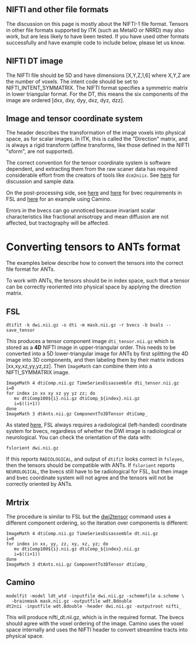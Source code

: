 ## NIFTI and other file formats

The discussion on this page is mostly about the NIFTI-1 file format. Tensors in other file formats supported by ITK (such as MetaIO or NRRD) may also work, but are less likely to have been tested. If you have used other formats successfully and have example code to include below, please let us know.


## NIFTI DT image

The NIFTI file should be 5D and have dimensions [X,Y,Z,1,6] where X,Y,Z are the number of voxels. The intent code should be set to NIFTI_INTENT_SYMMATRIX. The NIFTI format specifies a symmetric matrix in lower triangular format. For the DT, this means the six components of the image are ordered [dxx, dxy, dyy, dxz, dyz, dzz]. 


## Image and tensor coordinate system

The header describes the transformation of the image voxels into physical space, as for scalar images. In ITK, this is called the "Direction" matrix, and is always a rigid transform (affine transforms, like those defined in the NIFTI "sform", are not supported). 

The correct convention for the tensor coordinate system is software dependent, and extracting them from the raw scaner data has required considerable effort from the creators of tools like `dcm2niix`. See [here](https://www.nitrc.org/plugins/mwiki/index.php/dcm2nii:MainPage#Diffusion_Tensor_Imaging) for discussion and sample data.

On the post-processing side, see [here](https://fsl.fmrib.ox.ac.uk/fsl/fslwiki/FDT/FAQ#What_conventions_do_the_bvecs_use.3F) and [here](https://users.fmrib.ox.ac.uk/~paulmc/fsleyes/userdoc/latest/troubleshooting.html#line-vectors-tensors-fibre-orientation-distributions-are-left-right-flipped) for bvec requirements in FSL and [here](http://camino.cs.ucl.ac.uk/index.php?n=Tutorials.DTI) for an example using Camino. 

Errors in the bvecs can go unnoticed because invariant scalar characteristics like fractional anisotropy and mean diffusion are not affected, but tractography will be affected. 


# Converting tensors to ANTs format

The examples below describe how to convert the tensors into the correct file format for ANTs. 

To work with ANTs, the tensors should be in index space, such that a tensor can be correctly reoriented into physical space by applying the direction matrix. 


## FSL

```
dtifit -k dwi.nii.gz -o dti -m mask.nii.gz -r bvecs -b bvals --save_tensor
```

This produces a tensor component image `dti_tensor.nii.gz` which is stored as a **4D** NIFTI image in upper-triangular order. This needs to be converted into a 5D lower-triangular image for ANTs by first splitting the 4D image into 3D components, and then labeling them by their matrix indices [xx,xy,xz,yy,yz,zz]. Then `ImageMath` can combine them into a NIFTI_SYMMATRIX image.

```
ImageMath 4 dtiComp.nii.gz TimeSeriesDisassemble dti_tensor.nii.gz
i=0 
for index in xx xy xz yy yz zz; do
   mv dtiComp100${i}.nii.gz dtiComp_${index}.nii.gz
   i=$((i+1))
done
ImageMath 3 dtAnts.nii.gz ComponentTo3DTensor dtiComp_
```

As stated [here](https://fsl.fmrib.ox.ac.uk/fsl/fslwiki/FDT/FAQ#What_conventions_do_the_bvecs_use.3F), FSL always requires a radiological (left-handed) coordinate system for bvecs, regardless of whether the DWI image is radiological or neurological. You can check the orientation of the data with:

```
fslorient dwi.nii.gz
```

If this reports `RADIOLOGICAL`, and output of `dtifit` looks correct in `fsleyes`, then the tensors should be compatible with ANTs. If `fslorient` reports `NEUROLOGICAL`, the bvecs still have to be radiological for FSL, but then image and bvec coordinate system will not agree and the tensors will not be correctly oriented by ANTs. 


## Mrtrix

The procedure is similar to FSL but the [dwi2tensor](https://mrtrix.readthedocs.io/en/latest/reference/commands/dwi2tensor.html) command uses a different component ordering, so the iteration over components is different:

```
ImageMath 4 dtiComp.nii.gz TimeSeriesDisassemble dt.nii.gz
i=0 
for index in xx, yy, zz, xy, xz, yz; do
   mv dtiComp100${i}.nii.gz dtiComp_${index}.nii.gz
   i=$((i+1))
done
ImageMath 3 dtAnts.nii.gz ComponentTo3DTensor dtiComp_
```
## Camino

```
modelfit -model ldt_wtd -inputfile dwi.nii.gz -schemefile a.scheme \
  -brainmask mask.nii.gz -outputfile wdt.Bdouble
dt2nii -inputfile wdt.Bdouble -header dwi.nii.gz -outputroot nifti_
```

This will produce nifti_dt.nii.gz, which is in the required format. The bvecs should agree with the voxel ordering of the image. Camino uses the voxel space internally and uses the NIFTI header to convert streamline tracts into physical space.